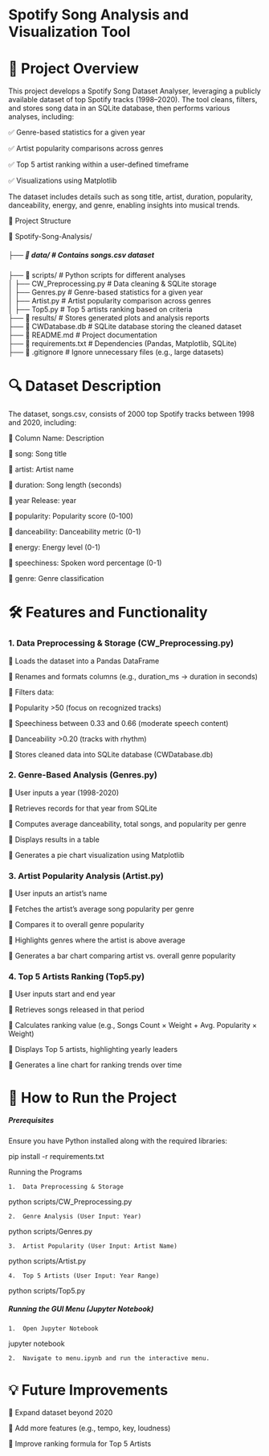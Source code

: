 # Spotify Song Analysis and Visualization Tool

# 📌 Project Overview

This project develops a Spotify Song Dataset Analyser, leveraging a publicly available dataset of top Spotify tracks (1998–2020). The tool cleans, filters, and stores song data in an SQLite database, then performs various analyses, including:

✅ Genre-based statistics for a given year

✅ Artist popularity comparisons across genres

✅ Top 5 artist ranking within a user-defined timeframe

✅ Visualizations using Matplotlib

The dataset includes details such as song title, artist, duration, popularity, danceability, energy, and genre, enabling insights into musical trends.


📂 Project Structure

📂 Spotify-Song-Analysis/
##### ├── 📂 data/                # Contains songs.csv dataset  
 ├── 📂 scripts/             # Python scripts for different analyses  
 │   ├── CW_Preprocessing.py  # Data cleaning & SQLite storage  
 │   ├── Genres.py           # Genre-based statistics for a given year  
 │   ├── Artist.py           # Artist popularity comparison across genres  
 │   ├── Top5.py             # Top 5 artists ranking based on criteria  
 ├── 📂 results/             # Stores generated plots and analysis reports  
 ├── 📜 CWDatabase.db        # SQLite database storing the cleaned dataset  
 ├── 📜 README.md            # Project documentation  
 ├── 📜 requirements.txt      # Dependencies (Pandas, Matplotlib, SQLite)  
 ├── 📜 .gitignore           # Ignore unnecessary files (e.g., large datasets)  



# 🔍 Dataset Description

The dataset, songs.csv, consists of 2000 top Spotify tracks between 1998 and 2020, including:

🔹 Column Name:	Description

🔹 song:	Song title

🔹 artist:	Artist name

🔹 duration:	Song length (seconds)

🔹 year	Release: year

🔹 popularity:	Popularity score (0-100)

🔹 danceability: Danceability metric (0-1)

🔹 energy:	Energy level (0-1)

🔹 speechiness:	Spoken word percentage (0-1)

🔹 genre:	Genre classification





# 🛠 Features and Functionality

### 1. Data Preprocessing & Storage (CW_Preprocessing.py)

🔹 Loads the dataset into a Pandas DataFrame

🔹 Renames and formats columns (e.g., duration_ms → duration in seconds)

🔹 Filters data:

🔹	Popularity >50 (focus on recognized tracks)

🔹	Speechiness between 0.33 and 0.66 (moderate speech content)

🔹	Danceability >0.20 (tracks with rhythm)

🔹 Stores cleaned data into SQLite database (CWDatabase.db)



### 2. Genre-Based Analysis (Genres.py)

🔹 User inputs a year (1998-2020) 

🔹 Retrieves records for that year from SQLite

🔹 Computes average danceability, total songs, and popularity per genre

🔹 Displays results in a table

🔹 Generates a pie chart visualization using Matplotlib




### 3. Artist Popularity Analysis (Artist.py)

🔹 User inputs an artist’s name

🔹 Fetches the artist’s average song popularity per genre

🔹 Compares it to overall genre popularity

🔹 Highlights genres where the artist is above average

🔹 Generates a bar chart comparing artist vs. overall genre popularity



### 4. Top 5 Artists Ranking (Top5.py)

🔹 User inputs start and end year

🔹 Retrieves songs released in that period

🔹 Calculates ranking value (e.g., Songs Count × Weight + Avg. Popularity × Weight)

🔹 Displays Top 5 artists, highlighting yearly leaders

🔹 Generates a line chart for ranking trends over time



# 📖 How to Run the Project

##### Prerequisites

Ensure you have Python installed along with the required libraries:

pip install -r requirements.txt

 Running the Programs
 
	1.	Data Preprocessing & Storage

python scripts/CW_Preprocessing.py


	2.	Genre Analysis (User Input: Year)

python scripts/Genres.py


	3.	Artist Popularity (User Input: Artist Name)

python scripts/Artist.py


	4.	Top 5 Artists (User Input: Year Range)

python scripts/Top5.py



##### Running the GUI Menu (Jupyter Notebook)
 
	1.	Open Jupyter Notebook

jupyter notebook


	2.	Navigate to menu.ipynb and run the interactive menu.





# 💡 Future Improvements

🔹 Expand dataset beyond 2020

🔹 Add more features (e.g., tempo, key, loudness)

🔹 Improve ranking formula for Top 5 Artists




 
